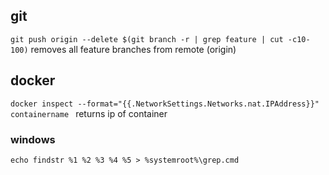 ## git

`git push origin --delete $(git branch -r | grep feature | cut -c10-100)`
removes all feature branches from remote (origin)


## docker 
`docker inspect --format="{{.NetworkSettings.Networks.nat.IPAddress}}" containername `
returns ip of container 


### windows
`echo findstr %1 %2 %3 %4 %5 > %systemroot%\grep.cmd` 
